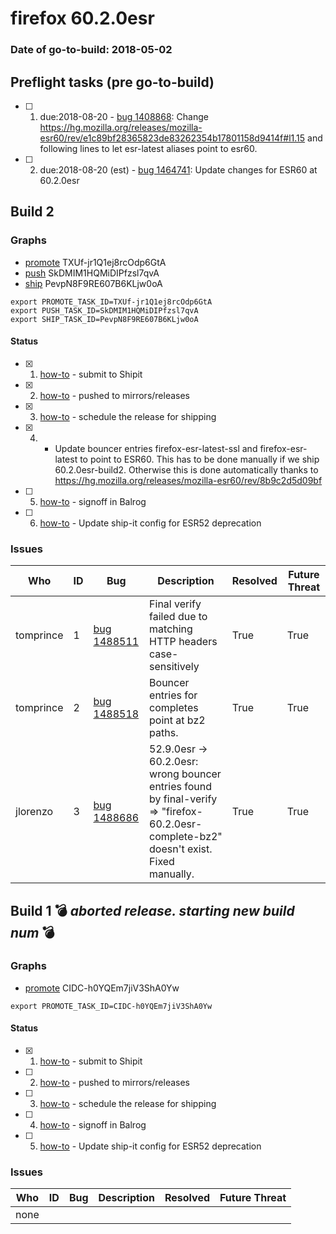 # firefox 60.2.0esr

### Date of go-to-build: 2018-05-02

## Preflight tasks (pre go-to-build)
- [ ] 1. due:2018-08-20 - [bug 1408868](https://bugzil.la/1408868): Change https://hg.mozilla.org/releases/mozilla-esr60/rev/e1c89bf28365823de83262354b17801158d9414f#l1.15 and following lines to let esr-latest aliases point to esr60.
- [ ] 2. due:2018-08-20 (est) - [bug 1464741](https://bugzil.la/1464741): Update changes for ESR60 at 60.2.0esr

## Build 2  

### Graphs
* [promote](https://tools.taskcluster.net/push-inspector/#/TXUf-jr1Q1ej8rcOdp6GtA) TXUf-jr1Q1ej8rcOdp6GtA
* [push](https://tools.taskcluster.net/push-inspector/#/SkDMIM1HQMiDIPfzsl7qvA) SkDMIM1HQMiDIPfzsl7qvA
* [ship](https://tools.taskcluster.net/push-inspector/#/PevpN8F9RE607B6KLjw0oA) PevpN8F9RE607B6KLjw0oA
```
export PROMOTE_TASK_ID=TXUf-jr1Q1ej8rcOdp6GtA
export PUSH_TASK_ID=SkDMIM1HQMiDIPfzsl7qvA
export SHIP_TASK_ID=PevpN8F9RE607B6KLjw0oA
```


#### Status
- [x] 1.  [how-to](https://wiki.mozilla.org/Release:Release_Automation_on_Mercurial:Starting_a_Release#Submit_to_Ship_It)  - submit to Shipit
- [x] 2.  [how-to](https://github.com/mozilla-releng/releasewarrior-2.0/blob/master/docs/release-promotion/desktop/historic_relpro.md#1-push-to-releases-dir-mirrors)  - pushed to mirrors/releases
- [x] 3.  [how-to](https://github.com/mozilla-releng/releasewarrior-2.0/blob/master/docs/release-promotion/desktop/historic_relpro.md#3-publish-release)  - schedule the release for shipping
- [x] 4.  - Update bouncer entries firefox-esr-latest-ssl and firefox-esr-latest to point to ESR60. This has to be done manually if we ship 60.2.0esr-build2. Otherwise this is done automatically thanks to https://hg.mozilla.org/releases/mozilla-esr60/rev/8b9c2d5d09bf
- [ ] 5.  [how-to](https://github.com/mozilla-releng/releasewarrior-2.0/blob/master/docs/release-promotion/desktop/historic_relpro.md#2-signoffs)  - signoff in Balrog
- [ ] 6.  [how-to](https://bugzilla.mozilla.org/show_bug.cgi?id=1460752)  - Update ship-it config for ESR52 deprecation

### Issues
| Who                 | ID               | Bug                                                                 | Description                | Resolved                | Future Threat                |
| ------------------- | ---------------- | ------------------------------------------------------------------- | -------------------------- | ----------------------- | ---------------------------- |
| tomprince  | 1 | [bug 1488511](https://bugzil.la/1488511)        | Final verify failed  due to matching HTTP headers case-sensitively | True | True |
| tomprince  | 2 | [bug 1488518](https://bugzil.la/1488518)        | Bouncer entries for completes point at bz2 paths. | True | True |
| jlorenzo  | 3 | [bug 1488686](https://bugzil.la/1488686)        | 52.9.0esr -> 60.2.0esr: wrong bouncer entries found by final-verify => "firefox-60.2.0esr-complete-bz2" doesn't exist. Fixed manually. | True | True |

## Build 1  :bomb: _aborted release. starting new build num_ :bomb: 

### Graphs
* [promote](https://tools.taskcluster.net/push-inspector/#/CIDC-h0YQEm7jiV3ShA0Yw) CIDC-h0YQEm7jiV3ShA0Yw
```
export PROMOTE_TASK_ID=CIDC-h0YQEm7jiV3ShA0Yw
```


#### Status
- [x] 1.  [how-to](https://wiki.mozilla.org/Release:Release_Automation_on_Mercurial:Starting_a_Release#Submit_to_Ship_It)  - submit to Shipit
- [ ] 2.  [how-to](https://github.com/mozilla-releng/releasewarrior-2.0/blob/master/docs/release-promotion/desktop/historic_relpro.md#1-push-to-releases-dir-mirrors)  - pushed to mirrors/releases
- [ ] 3.  [how-to](https://github.com/mozilla-releng/releasewarrior-2.0/blob/master/docs/release-promotion/desktop/historic_relpro.md#3-publish-release)  - schedule the release for shipping
- [ ] 4.  [how-to](https://github.com/mozilla-releng/releasewarrior-2.0/blob/master/docs/release-promotion/desktop/historic_relpro.md#2-signoffs)  - signoff in Balrog
- [ ] 5.  [how-to](https://bugzilla.mozilla.org/show_bug.cgi?id=1460752)  - Update ship-it config for ESR52 deprecation

### Issues
| Who                 | ID               | Bug                                                                 | Description                | Resolved                | Future Threat                |
| ------------------- | ---------------- | ------------------------------------------------------------------- | -------------------------- | ----------------------- | ---------------------------- |
| none | | | | | |

